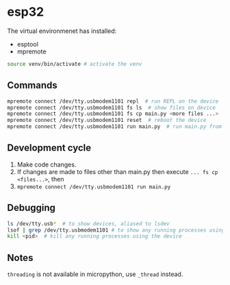 # esp32

The virtual environmenet has installed:

- esptool
- mpremote

```bash
source venv/bin/activate # activate the venv
```

## Commands

```bash
mpremote connect /dev/tty.usbmodem1101 repl  # run REPL on the device
mpremote connect /dev/tty.usbmodem1101 fs ls  # show files on device
mpremote connect /dev/tty.usbmodem1101 fs cp main.py <more files ...> :  # upload the main.py and rgb.py files
mpremote connect /dev/tty.usbmodem1101 reset  # reboot the device
mpremote connect /dev/tty.usbmodem1101 run main.py  # run main.py from the local machine, but use all other files from the device
```

## Development cycle

1. Make code changes.
2. If changes are made to files other than main.py then execute `... fs cp <files...>`, then
3. `mpremote connect /dev/tty.usbmodem1101 run main.py`

## Debugging

```bash
ls /dev/tty.usb*  # to show devices, aliased to lsdev
lsof | grep /dev/tty.usbmodem1101 # to show any running processes using the device
kill <pid>  # kill any running processes using the device
```

## Notes

`threading` is not available in micropython, use `_thread` instead.
